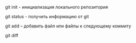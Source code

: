 git init - инициализация локального репозитория

git status - получить информацию от git 

git add – добавить файл или файлы к следующему коммиту

git diff
